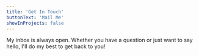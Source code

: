 ```yaml
---
title: 'Get In Touch'
buttonText: 'Mail Me'
showInProjects: false
---
```


My inbox is always open. Whether you have a question or just want to say hello, I'll do my best to get back to you!
